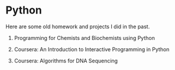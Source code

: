 # Python

 Here are some old homework and projects I did in the past.
 
 1. Programming for Chemists and Biochemists using Python
 
 2. Coursera: An Introduction to Interactive Programming in Python
 
 3. Coursera: Algorithms for DNA Sequencing


